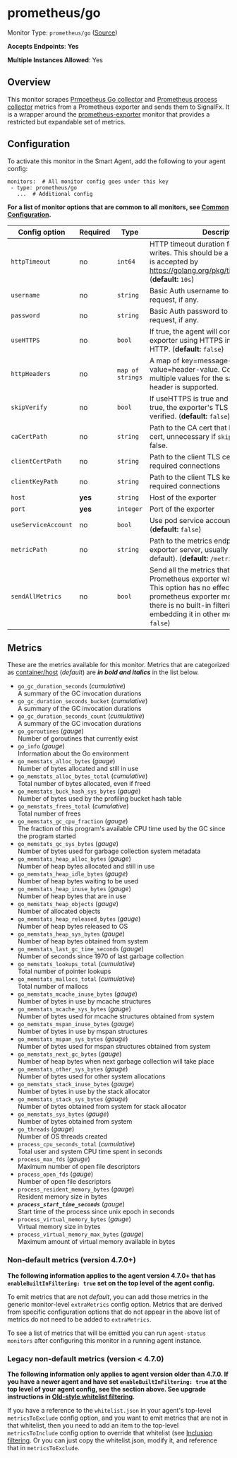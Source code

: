 <!--- GENERATED BY gomplate from scripts/docs/templates/monitor-page.md.tmpl --->

# prometheus/go

Monitor Type: `prometheus/go` ([Source](https://github.com/signalfx/signalfx-agent/tree/master/pkg/monitors/prometheus/go))

**Accepts Endpoints**: **Yes**

**Multiple Instances Allowed**: Yes

## Overview

This monitor scrapes [Prmoetheus Go
collector](https://godoc.org/github.com/prometheus/client_golang/prometheus#NewGoCollector)
and [Prometheus process
collector](https://godoc.org/github.com/prometheus/client_golang/prometheus#NewProcessCollector)
metrics from a Prometheus exporter and sends them to SignalFx.  It is a
wrapper around the [prometheus-exporter](./prometheus-exporter.md) monitor
that provides a restricted but expandable set of metrics.


## Configuration

To activate this monitor in the Smart Agent, add the following to your
agent config:

```
monitors:  # All monitor config goes under this key
 - type: prometheus/go
   ...  # Additional config
```

**For a list of monitor options that are common to all monitors, see [Common
Configuration](../monitor-config.md#common-configuration).**


| Config option | Required | Type | Description |
| --- | --- | --- | --- |
| `httpTimeout` | no | `int64` | HTTP timeout duration for both read and writes. This should be a duration string that is accepted by https://golang.org/pkg/time/#ParseDuration (**default:** `10s`) |
| `username` | no | `string` | Basic Auth username to use on each request, if any. |
| `password` | no | `string` | Basic Auth password to use on each request, if any. |
| `useHTTPS` | no | `bool` | If true, the agent will connect to the exporter using HTTPS instead of plain HTTP. (**default:** `false`) |
| `httpHeaders` | no | `map of strings` | A map of key=message-header and value=header-value. Comma separated multiple values for the same message-header is supported. |
| `skipVerify` | no | `bool` | If useHTTPS is true and this option is also true, the exporter's TLS cert will not be verified. (**default:** `false`) |
| `caCertPath` | no | `string` | Path to the CA cert that has signed the TLS cert, unnecessary if `skipVerify` is set to false. |
| `clientCertPath` | no | `string` | Path to the client TLS cert to use for TLS required connections |
| `clientKeyPath` | no | `string` | Path to the client TLS key to use for TLS required connections |
| `host` | **yes** | `string` | Host of the exporter |
| `port` | **yes** | `integer` | Port of the exporter |
| `useServiceAccount` | no | `bool` | Use pod service account to authenticate. (**default:** `false`) |
| `metricPath` | no | `string` | Path to the metrics endpoint on the exporter server, usually `/metrics` (the default). (**default:** `/metrics`) |
| `sendAllMetrics` | no | `bool` | Send all the metrics that come out of the Prometheus exporter without any filtering.  This option has no effect when using the prometheus exporter monitor directly since there is no built-in filtering, only when embedding it in other monitors. (**default:** `false`) |


## Metrics

These are the metrics available for this monitor.
Metrics that are categorized as
[container/host](https://docs.signalfx.com/en/latest/admin-guide/usage.html#about-custom-bundled-and-high-resolution-metrics)
(*default*) are ***in bold and italics*** in the list below.


 - `go_gc_duration_seconds` (*cumulative*)<br>    A summary of the GC invocation durations
 - `go_gc_duration_seconds_bucket` (*cumulative*)<br>    A summary of the GC invocation durations
 - `go_gc_duration_seconds_count` (*cumulative*)<br>    A summary of the GC invocation durations
 - `go_goroutines` (*gauge*)<br>    Number of goroutines that currently exist
 - `go_info` (*gauge*)<br>    Information about the Go environment
 - `go_memstats_alloc_bytes` (*gauge*)<br>    Number of bytes allocated and still in use
 - `go_memstats_alloc_bytes_total` (*cumulative*)<br>    Total number of bytes allocated, even if freed
 - `go_memstats_buck_hash_sys_bytes` (*gauge*)<br>    Number of bytes used by the profiling bucket hash table
 - `go_memstats_frees_total` (*cumulative*)<br>    Total number of frees
 - `go_memstats_gc_cpu_fraction` (*gauge*)<br>    The fraction of this program's available CPU time used by the GC since the program started
 - `go_memstats_gc_sys_bytes` (*gauge*)<br>    Number of bytes used for garbage collection system metadata
 - `go_memstats_heap_alloc_bytes` (*gauge*)<br>    Number of heap bytes allocated and still in use
 - `go_memstats_heap_idle_bytes` (*gauge*)<br>    Number of heap bytes waiting to be used
 - `go_memstats_heap_inuse_bytes` (*gauge*)<br>    Number of heap bytes that are in use
 - `go_memstats_heap_objects` (*gauge*)<br>    Number of allocated objects
 - `go_memstats_heap_released_bytes` (*gauge*)<br>    Number of heap bytes released to OS
 - `go_memstats_heap_sys_bytes` (*gauge*)<br>    Number of heap bytes obtained from system
 - `go_memstats_last_gc_time_seconds` (*gauge*)<br>    Number of seconds since 1970 of last garbage collection
 - `go_memstats_lookups_total` (*cumulative*)<br>    Total number of pointer lookups
 - `go_memstats_mallocs_total` (*cumulative*)<br>    Total number of mallocs
 - `go_memstats_mcache_inuse_bytes` (*gauge*)<br>    Number of bytes in use by mcache structures
 - `go_memstats_mcache_sys_bytes` (*gauge*)<br>    Number of bytes used for mcache structures obtained from system
 - `go_memstats_mspan_inuse_bytes` (*gauge*)<br>    Number of bytes in use by mspan structures
 - `go_memstats_mspan_sys_bytes` (*gauge*)<br>    Number of bytes used for mspan structures obtained from system
 - `go_memstats_next_gc_bytes` (*gauge*)<br>    Number of heap bytes when next garbage collection will take place
 - `go_memstats_other_sys_bytes` (*gauge*)<br>    Number of bytes used for other system allocations
 - `go_memstats_stack_inuse_bytes` (*gauge*)<br>    Number of bytes in use by the stack allocator
 - `go_memstats_stack_sys_bytes` (*gauge*)<br>    Number of bytes obtained from system for stack allocator
 - `go_memstats_sys_bytes` (*gauge*)<br>    Number of bytes obtained from system
 - `go_threads` (*gauge*)<br>    Number of OS threads created
 - `process_cpu_seconds_total` (*cumulative*)<br>    Total user and system CPU time spent in seconds
 - `process_max_fds` (*gauge*)<br>    Maximum number of open file descriptors
 - `process_open_fds` (*gauge*)<br>    Number of open file descriptors
 - `process_resident_memory_bytes` (*gauge*)<br>    Resident memory size in bytes
 - ***`process_start_time_seconds`*** (*gauge*)<br>    Start time of the process since unix epoch in seconds
 - `process_virtual_memory_bytes` (*gauge*)<br>    Virtual memory size in bytes
 - `process_virtual_memory_max_bytes` (*gauge*)<br>    Maximum amount of virtual memory available in bytes

### Non-default metrics (version 4.7.0+)

**The following information applies to the agent version 4.7.0+ that has
`enableBuiltInFiltering: true` set on the top level of the agent config.**

To emit metrics that are not _default_, you can add those metrics in the
generic monitor-level `extraMetrics` config option.  Metrics that are derived
from specific configuration options that do not appear in the above list of
metrics do not need to be added to `extraMetrics`.

To see a list of metrics that will be emitted you can run `agent-status
monitors` after configuring this monitor in a running agent instance.

### Legacy non-default metrics (version < 4.7.0)

**The following information only applies to agent version older than 4.7.0. If
you have a newer agent and have set `enableBuiltInFiltering: true` at the top
level of your agent config, see the section above. See upgrade instructions in
[Old-style whitelist filtering](../legacy-filtering.md#old-style-whitelist-filtering).**

If you have a reference to the `whitelist.json` in your agent's top-level
`metricsToExclude` config option, and you want to emit metrics that are not in
that whitelist, then you need to add an item to the top-level
`metricsToInclude` config option to override that whitelist (see [Inclusion
filtering](../legacy-filtering.md#inclusion-filtering).  Or you can just
copy the whitelist.json, modify it, and reference that in `metricsToExclude`.



